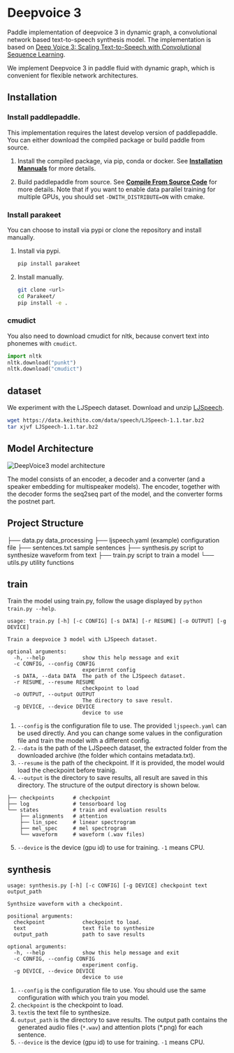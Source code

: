 # Deepvoice 3 

Paddle implementation of deepvoice 3 in dynamic graph, a convolutional network based text-to-speech synthesis model. The implementation is based on [Deep Voice 3: Scaling Text-to-Speech with Convolutional Sequence Learning](https://arxiv.org/abs/1710.07654).

We implement Deepvoice 3 in paddle fluid with dynamic graph, which is convenient for flexible network architectures.

## Installation

### Install paddlepaddle. 
This implementation requires the latest develop version of paddlepaddle. You can either download the compiled package or build paddle from source.

1. Install the compiled package, via pip, conda or docker. See [**Installation Mannuals**](https://www.paddlepaddle.org.cn/documentation/docs/en/beginners_guide/install/index_en.html) for more details.

2. Build paddlepaddle from source. See [**Compile From Source Code**](https://www.paddlepaddle.org.cn/documentation/docs/en/beginners_guide/install/compile/fromsource_en.html) for more details. Note that if you want to enable data parallel training for multiple GPUs, you should set `-DWITH_DISTRIBUTE=ON` with cmake.

### Install parakeet
You can choose to install via pypi or clone the repository and install manually.

1. Install via pypi.
   ```bash
   pip install parakeet
   ```

2. Install manually.
   ```bash
   git clone <url>
   cd Parakeet/
   pip install -e .
   ```

### cmudict
You also need to download cmudict for nltk, because convert text into phonemes with `cmudict`.

```python
import nltk
nltk.download("punkt")
nltk.download("cmudict")
```

## dataset

We experiment with the LJSpeech dataset. Download and unzip [LJSpeech](https://keithito.com/LJ-Speech-Dataset/).

```bash
wget https://data.keithito.com/data/speech/LJSpeech-1.1.tar.bz2
tar xjvf LJSpeech-1.1.tar.bz2
```

## Model Architecture

![DeepVoice3 model architecture](./_images/model_architecture.png)

The model consists of an encoder, a decoder and a converter (and a speaker embedding for multispeaker models). The encoder, together with the decoder forms the seq2seq part of the model, and the converter forms the postnet part.

## Project Structure

├── data.py          data_processing 
├── ljspeech.yaml    (example) configuration file
├── sentences.txt    sample sentences
├── synthesis.py     script to synthesize waveform from text
├── train.py         script to train a model
└── utils.py         utility functions

## train

Train the model using train.py, follow the usage displayed by `python train.py --help`.

```text
usage: train.py [-h] [-c CONFIG] [-s DATA] [-r RESUME] [-o OUTPUT] [-g DEVICE]

Train a deepvoice 3 model with LJSpeech dataset.

optional arguments:
  -h, --help            show this help message and exit
  -c CONFIG, --config CONFIG
                        experimrnt config
  -s DATA, --data DATA  The path of the LJSpeech dataset.
  -r RESUME, --resume RESUME
                        checkpoint to load
  -o OUTPUT, --output OUTPUT
                        The directory to save result.
  -g DEVICE, --device DEVICE
                        device to use
``` 

1. `--config` is the configuration file to use. The provided `ljspeech.yaml` can be used directly. And you can change some values in the configuration file and train the model with a different config.
2. `--data` is the path of the LJSpeech dataset, the extracted folder from the downloaded archive (the folder which contains metadata.txt).
3. `--resume` is the path of the checkpoint. If it is provided, the model would load the checkpoint before trainig.
4. `--output` is the directory to save results, all result are saved in this directory. The structure of the output directory is shown below.

```text
├── checkpoints      # checkpoint
├── log              # tensorboard log
└── states           # train and evaluation results
    ├── alignments   # attention 
    ├── lin_spec     # linear spectrogram
    ├── mel_spec     # mel spectrogram
    └── waveform     # waveform (.wav files)
```

5. `--device` is the device (gpu id) to use for training. `-1` means CPU.

## synthesis
```text
usage: synthesis.py [-h] [-c CONFIG] [-g DEVICE] checkpoint text output_path

Synthsize waveform with a checkpoint.

positional arguments:
  checkpoint            checkpoint to load.
  text                  text file to synthesize
  output_path           path to save results

optional arguments:
  -h, --help            show this help message and exit
  -c CONFIG, --config CONFIG
                        experiment config.
  -g DEVICE, --device DEVICE
                        device to use
```

1. `--config` is the configuration file to use. You should use the same configuration with which you train you model.
2. `checkpoint` is the checkpoint to load.
3. `text`is the text file to synthesize.
4. `output_path` is the directory to save results. The output path contains the generated audio files (`*.wav`) and attention plots (*.png) for each sentence.
5. `--device` is the device (gpu id) to use for training. `-1` means CPU.


